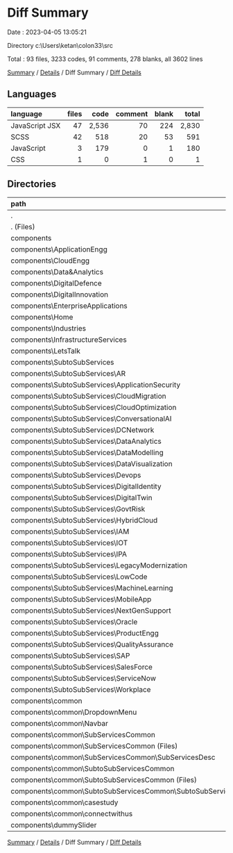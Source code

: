 # Diff Summary

Date : 2023-04-05 13:05:21

Directory c:\\Users\\ketan\\colon33\\src

Total : 93 files,  3233 codes, 91 comments, 278 blanks, all 3602 lines

[Summary](results.md) / [Details](details.md) / Diff Summary / [Diff Details](diff-details.md)

## Languages
| language | files | code | comment | blank | total |
| :--- | ---: | ---: | ---: | ---: | ---: |
| JavaScript JSX | 47 | 2,536 | 70 | 224 | 2,830 |
| SCSS | 42 | 518 | 20 | 53 | 591 |
| JavaScript | 3 | 179 | 0 | 1 | 180 |
| CSS | 1 | 0 | 1 | 0 | 1 |

## Directories
| path | files | code | comment | blank | total |
| :--- | ---: | ---: | ---: | ---: | ---: |
| . | 93 | 3,233 | 91 | 278 | 3,602 |
| . (Files) | 2 | 71 | 1 | 0 | 72 |
| components | 91 | 3,162 | 90 | 278 | 3,530 |
| components\\ApplicationEngg | 1 | 4 | 0 | -6 | -2 |
| components\\CloudEngg | 3 | 72 | 0 | 2 | 74 |
| components\\Data&Analytics | 2 | 81 | 0 | 8 | 89 |
| components\\DigitalDefence | 2 | 73 | 0 | 8 | 81 |
| components\\DigitalInnovation | 2 | 93 | 0 | 10 | 103 |
| components\\EnterpriseApplications | 2 | 81 | 0 | 7 | 88 |
| components\\Home | 1 | 1 | 1 | 0 | 2 |
| components\\Industries | 2 | 29 | 0 | 3 | 32 |
| components\\InfrastructureServices | 2 | 69 | 0 | 7 | 76 |
| components\\LetsTalk | 1 | 0 | 0 | -1 | -1 |
| components\\SubtoSubServices | 58 | 2,080 | 29 | 162 | 2,271 |
| components\\SubtoSubServices\\AR | 2 | 92 | 1 | 5 | 98 |
| components\\SubtoSubServices\\ApplicationSecurity | 2 | 80 | 1 | 6 | 87 |
| components\\SubtoSubServices\\CloudMigration | 2 | 80 | 1 | 6 | 87 |
| components\\SubtoSubServices\\CloudOptimization | 2 | 80 | 1 | 6 | 87 |
| components\\SubtoSubServices\\ConversationalAI | 2 | 68 | 1 | 6 | 75 |
| components\\SubtoSubServices\\DCNetwork | 2 | 68 | 1 | 6 | 75 |
| components\\SubtoSubServices\\DataAnalytics | 2 | 80 | 1 | 6 | 87 |
| components\\SubtoSubServices\\DataModelling | 2 | 68 | 1 | 6 | 75 |
| components\\SubtoSubServices\\DataVisualization | 2 | 56 | 1 | 5 | 62 |
| components\\SubtoSubServices\\Devops | 2 | 80 | 1 | 5 | 86 |
| components\\SubtoSubServices\\DigitalIdentity | 2 | 92 | 1 | 5 | 98 |
| components\\SubtoSubServices\\DigitalTwin | 2 | 68 | 1 | 5 | 74 |
| components\\SubtoSubServices\\GovtRisk | 2 | 56 | 1 | 5 | 62 |
| components\\SubtoSubServices\\HybridCloud | 2 | 44 | 1 | 5 | 50 |
| components\\SubtoSubServices\\IAM | 2 | 80 | 1 | 6 | 87 |
| components\\SubtoSubServices\\IOT | 2 | 92 | 1 | 5 | 98 |
| components\\SubtoSubServices\\IPA | 2 | 92 | 1 | 5 | 98 |
| components\\SubtoSubServices\\LegacyModernization | 2 | 92 | 1 | 5 | 98 |
| components\\SubtoSubServices\\LowCode | 2 | 80 | 1 | 6 | 87 |
| components\\SubtoSubServices\\MachineLearning | 2 | 80 | 1 | 6 | 87 |
| components\\SubtoSubServices\\MobileApp | 2 | 80 | 1 | 6 | 87 |
| components\\SubtoSubServices\\NextGenSupport | 2 | 56 | 1 | 5 | 62 |
| components\\SubtoSubServices\\Oracle | 2 | 44 | 1 | 5 | 50 |
| components\\SubtoSubServices\\ProductEngg | 2 | 92 | 1 | 9 | 102 |
| components\\SubtoSubServices\\QualityAssurance | 2 | 80 | 1 | 6 | 87 |
| components\\SubtoSubServices\\SAP | 2 | 44 | 1 | 5 | 50 |
| components\\SubtoSubServices\\SalesForce | 2 | 44 | 1 | 5 | 50 |
| components\\SubtoSubServices\\ServiceNow | 2 | 44 | 1 | 5 | 50 |
| components\\SubtoSubServices\\Workplace | 2 | 68 | 1 | 6 | 75 |
| components\\common | 13 | 455 | 46 | 70 | 571 |
| components\\common\\DropdownMenu | 2 | 108 | 0 | 1 | 109 |
| components\\common\\Navbar | 1 | -5 | 5 | 0 | 0 |
| components\\common\\SubServicesCommon | 2 | 4 | -56 | -1 | -53 |
| components\\common\\SubServicesCommon (Files) | 1 | 4 | 0 | 0 | 4 |
| components\\common\\SubServicesCommon\\SubServicesDesc | 1 | 0 | -56 | -1 | -57 |
| components\\common\\SubtoSubServicesCommon | 4 | 205 | 93 | 49 | 347 |
| components\\common\\SubtoSubServicesCommon (Files) | 2 | 33 | 72 | 4 | 109 |
| components\\common\\SubtoSubServicesCommon\\SubtoSubServicesDesc | 2 | 172 | 21 | 45 | 238 |
| components\\common\\casestudy | 2 | 102 | 3 | 16 | 121 |
| components\\common\\connectwithus | 2 | 41 | 1 | 5 | 47 |
| components\\dummySlider | 2 | 124 | 14 | 8 | 146 |

[Summary](results.md) / [Details](details.md) / Diff Summary / [Diff Details](diff-details.md)